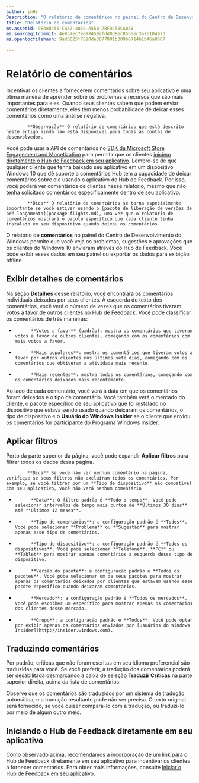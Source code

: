 ```yaml
---
author: jnHs
Description: "O relatório de comentários no painel do Centro de Desenvolvimento do Windows permite que você veja os problemas, sugestões e aprovações que os clientes do Windows 10 enviaram através do Hub de Feedback."
title: "Relatório de comentários"
ms.assetid: 9EA8B456-CA57-40CE-A55B-7BFDC55CA8A8
ms.sourcegitcommit: 4e857ec7ee98459afdd0d8ec85b5ec3a761049f3
ms.openlocfilehash: 9ad3025f7890de3677801b309b6714b1b46a0607

---
```


# Relatório de comentários

Incentivar os clientes a fornecerem comentários sobre seu aplicativo é uma ótima maneira de aprender sobre os problemas e recursos que são mais importantes para eles. Quando seus clientes sabem que podem enviar comentários diretamente, eles têm menos probabilidade de deixar esses comentários como uma análise negativa. 

> 
            **Observação** O relatório de comentários que está descrito neste artigo ainda não está disponível para todas as contas de desenvolvedor.

Você pode usar a API de comentários no [SDK da Microsoft Store Engagement and Monetization](http://aka.ms/store-em-sdk) para permitir que os clientes [iniciem diretamente o Hub de Feedback em seu aplicativo](../monetize/launch-feedback-hub-from-your-app.md). Lembre-se de que qualquer cliente que tenha baixado seu aplicativo em um dispositivo Windows 10 que dê suporte a comentários Hub tem a capacidade de deixar comentários sobre ele usando o aplicativo de Hub de Feedback. Por isso, você poderá ver comentários de clientes nesse relatório, mesmo que não tenha solicitado comentários especificamente dentro de seu aplicativo.

> 
            **Dica** O relatório de comentários se torna especialmente importante se você estiver usando o [pacote de liberação de versões de pré-lançamento](package-flights.md), uma vez que o relatório de comentários mostrará o pacote específico que cada cliente tinha instalado em seu dispositivo quando deixou os comentários.

O relatório de **comentários** no painel do Centro de Desenvolvimento do Windows permite que você veja os problemas, sugestões e aprovações que os clientes do Windows 10 enviaram através do Hub de Feedback. Você pode exibir esses dados em seu painel ou exportar os dados para exibição offline. 

## Exibir detalhes de comentários

Na seção **Detalhes** desse relatório, você encontrará os comentários individuais deixados por seus clientes. À esquerda do texto dos comentários, você verá o número de vezes que os comentários tiveram votos a favor de outros clientes no Hub de Feedback. Você pode classificar os comentários de três maneiras:

- 
            **Votos a favor** (padrão): mostra os comentários que tiveram votos a favor de outros clientes, começando com os comentários com mais votos a favor.
- 
            **Mais populares**: mostra os comentários que tiveram votos a favor por outros clientes nos últimos sete dias, começando com os comentários que obtiveram a atividade mais recente.
- 
            **Mais recentes**: mostra todos os comentários, começando com os comentários deixados mais recentemente. 

Ao lado de cada comentário, você verá a data em que os comentários foram deixados e o tipo de comentário. Você também verá o mercado do cliente, o pacote específico de seu aplicativo que foi instalado no dispositivo que estava sendo usado quando deixaram os comentários, o tipo de dispositivo e o **Usuário do Windows Insider** se o cliente que enviou os comentários for participante do Programa Windows Insider.


## Aplicar filtros

Perto da parte superior da página, você pode expandir **Aplicar filtros** para filtrar todos os dados dessa página.

> 
            **Dica** Se você não vir nenhum comentário na página, verifique se seus filtros não excluíram todos os comentários. Por exemplo, se você filtrar por um **Tipo de dispositivo** não compatível com seu aplicativo, você não verá nenhum comentário

- 
            **Data**: O filtro padrão é **Todo o tempo**. Você pode selecionar intervalos de tempo mais curtos de **Últimos 30 dias** até **Últimos 12 meses**.
- 
            **Tipo de comentários**: a configuração padrão é **Todos**. Você pode selecionar **Problema** ou **Sugestão** para mostrar apenas esse tipo de comentários.
- 
            **Tipo de dispositivo**: a configuração padrão é **Todos os dispositivos**. Você pode selecionar **Telefone**, **PC** ou **Tablet** para mostrar apenas comentários à esquerda desse tipo de dispositivo.
- 
            **Versão do pacote**: a configuração padrão é **Todos os pacotes**. Você pode selecionar um de seus pacotes para mostrar apenas os comentários deixados por clientes que estavam usando esse pacote específico quando deixaram comentários.
- 
            **Mercado**: a configuração padrão é **Todos os mercados**. Você pode escolher um específico para mostrar apenas os comentários dos clientes desse mercado.
- 
            **Grupo**: a configuração padrão é **Todos**. Você pode optar por exibir apenas os comentários enviados por [Usuários do Windows Insider](http://insider.windows.com).

## Traduzindo comentários

Por padrão, críticas que não foram escritas em seu idioma preferencial são traduzidas para você. Se você preferir, a tradução dos comentários poderá ser desabilitada desmarcando a caixa de seleção **Traduzir Críticas** na parte superior direita, acima da lista de comentários.

Observe que os comentários são traduzidos por um sistema de tradução automática, e a tradução resultante pode não ser precisa. O texto original será fornecido, se você quiser compará-lo com a tradução, ou traduzi-lo por meio de algum outro meio.

## Iniciando o Hub de Feedback diretamente em seu aplicativo

Como observado acima, recomendamos a incorporação de um link para o Hub de Feedback diretamente em seu aplicativo para incentivar os clientes a fornecer comentários. Para obter mais informações, consulte [Iniciar o Hub de Feedback em seu aplicativo](../monetize/launch-feedback-hub-from-your-app.md).



<!--HONumber=Jun16_HO4-->


